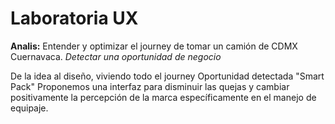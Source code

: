 # Laboratoria UX


 **Analis:** Entender y optimizar el journey de tomar
un camión de CDMX Cuernavaca.
_Detectar una oportunidad de negocio_

De la idea al diseño, viviendo todo el journey
Oportunidad detectada "Smart Pack"
Proponemos una interfaz para disminuir las quejas y cambiar positivamente la percepción de la marca específicamente en el manejo de equipaje.
